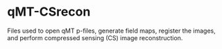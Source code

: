# qMT-CSrecon
Files used to open qMT p-files, generate field maps, register the images, and perform compressed sensing (CS) image reconstruction. 
